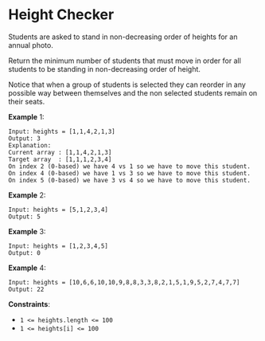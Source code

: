 # Height Checker

Students are asked to stand in non-decreasing order of heights for an annual
photo.

Return the minimum number of students that must move in order for all students
to be standing in non-decreasing order of height.

Notice that when a group of students is selected they can reorder in any
possible way between themselves and the non selected students remain on their
seats.

**Example** 1:

```
Input: heights = [1,1,4,2,1,3]
Output: 3
Explanation:
Current array : [1,1,4,2,1,3]
Target array  : [1,1,1,2,3,4]
On index 2 (0-based) we have 4 vs 1 so we have to move this student.
On index 4 (0-based) we have 1 vs 3 so we have to move this student.
On index 5 (0-based) we have 3 vs 4 so we have to move this student.
```

**Example** 2:

```
Input: heights = [5,1,2,3,4]
Output: 5
```

**Example** 3:

```
Input: heights = [1,2,3,4,5]
Output: 0
```

**Example** 4:

```
Input: heights = [10,6,6,10,10,9,8,8,3,3,8,2,1,5,1,9,5,2,7,4,7,7]
Output: 22
```

**Constraints**:

- `1 <= heights.length <= 100`
- `1 <= heights[i] <= 100`
